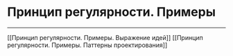 # Принцип регулярности. Примеры

---

[[Принцип регулярности. Примеры. Выражение идей]]
[[Принцип регулярности. Примеры. Паттерны проектирования]]